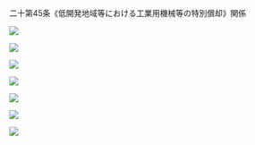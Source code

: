 二十第45条《低開発地域等における工業用機械等の特別償却》関係

![](https://www.nta.go.jp/tmp/3450de3f-4106-4946-847d-09dbb74a2abc/images/a247b5d0dee956c38ed3d9540cd02e01e1eb89c88eb8ab8985647f19ea7993a2.jpg)

![](https://www.nta.go.jp/tmp/3450de3f-4106-4946-847d-09dbb74a2abc/images/d6aa6f7bd01f35533bd1cd4b02870e52a0ec53ea7cfa75b35c387291699aecbd.jpg)

![](https://www.nta.go.jp/tmp/3450de3f-4106-4946-847d-09dbb74a2abc/images/8eaeb4784fc435a8fcc720445bdea53e64cb21e8a38c468bedf46f7b21edccf6.jpg)

![](https://www.nta.go.jp/tmp/3450de3f-4106-4946-847d-09dbb74a2abc/images/1d1d1ef9d5be8a26a850fe3a32938146e06575fdfd9961fbd7e2488daf40bd93.jpg)

![](https://www.nta.go.jp/tmp/3450de3f-4106-4946-847d-09dbb74a2abc/images/9f2ae0fba552315eae3000eb5887f1a5376177d85d5a3b489c5b96896994680f.jpg)

![](https://www.nta.go.jp/tmp/3450de3f-4106-4946-847d-09dbb74a2abc/images/8455a6f8a597386695fe2e506ed414d7b3fa101f6e4e970fafaa492772dbc9b0.jpg)

![](https://www.nta.go.jp/tmp/3450de3f-4106-4946-847d-09dbb74a2abc/images/4733289c419b72ad6444e27f020252a6d4197d2dc24ef96bc494361668a90242.jpg)
